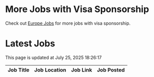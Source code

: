 # More Jobs with Visa Sponsorship

Check out [Europe Jobs](https://github.com/sureshparimi/europejobs#latest-jobs) for more jobs with visa sponsorship.

# Latest Jobs

This page is updated at July 25, 2025 18:26:17

| Job Title | Job Location | Job Link | Job Posted |
| --- | --- | --- | --- |
